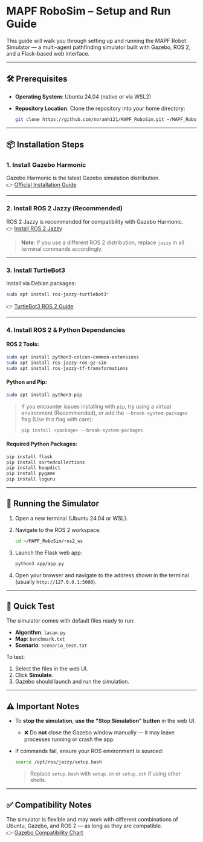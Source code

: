 # MAPF RoboSim – Setup and Run Guide

This guide will walk you through setting up and running the MAPF Robot Simulator — a multi-agent pathfinding simulator built with Gazebo, ROS 2, and a Flask-based web interface.

---

## 🛠️ Prerequisites

- **Operating System**: Ubuntu 24.04 (native or via WSL2)
- **Repository Location**: Clone the repository into your home directory:

  ```bash
  git clone https://github.com/noranh121/MAPF_RoboSim.git ~/MAPF_RoboSim
  ```

---

## 📦 Installation Steps

### 1. Install Gazebo Harmonic

Gazebo Harmonic is the latest Gazebo simulation distribution.  
👉 [Official Installation Guide](https://gazebosim.org/docs/harmonic/install_ubuntu/)

---

### 2. Install ROS 2 Jazzy (Recommended)

ROS 2 Jazzy is recommended for compatibility with Gazebo Harmonic.  
👉 [Install ROS 2 Jazzy](https://docs.ros.org/en/jazzy/Installation/Ubuntu-Install-Debs.html)

> **Note**: If you use a different ROS 2 distribution, replace `jazzy` in all terminal commands accordingly.

---

### 3. Install TurtleBot3

Install via Debian packages:

```bash
sudo apt install ros-jazzy-turtlebot3*
```

👉 [TurtleBot3 ROS 2 Guide](https://ros2-industrial-workshop.readthedocs.io/en/latest/_source/navigation/ROS2-Turtlebot.html)

---

### 4. Install ROS 2 & Python Dependencies

#### ROS 2 Tools:

```bash
sudo apt install python3-colcon-common-extensions
sudo apt install ros-jazzy-ros-gz-sim
sudo apt install ros-jazzy-tf-transformations
```

#### Python and Pip:

```bash
sudo apt install python3-pip
```

> If you encounter issues installing with `pip`, try using a virtual environment (Recommended), or add the `--break-system-packages` flag (Use this flag with care):
>
> ```bash
> pip install <package> --break-system-packages
> ```

#### Required Python Packages:

```bash
pip install flask
pip install sortedcollections
pip install heapdict
pip install pygame
pip install loguru
```

---

## 🚀 Running the Simulator

1. Open a new terminal (Ubuntu 24.04 or WSL).
2. Navigate to the ROS 2 workspace:

    ```bash
    cd ~/MAPF_RoboSim/ros2_ws
    ```

3. Launch the Flask web app:

    ```bash
    python3 app/app.py
    ```

4. Open your browser and navigate to the address shown in the terminal (usually `http://127.0.0.1:5000`).

---

## 🧪 Quick Test

The simulator comes with default files ready to run:

- **Algorithm**: `lacam.py`
- **Map**: `benchmark.txt`
- **Scenario**: `scenario_test.txt`

To test:

1. Select the files in the web UI.
2. Click **Simulate**.
3. Gazebo should launch and run the simulation.

---

## ⚠️ Important Notes

- To **stop the simulation**, **use the "Stop Simulation" button** in the web UI.
  - ❌ Do **not** close the Gazebo window manually — it may leave processes running or crash the app.
- If commands fail, ensure your ROS environment is sourced:

    ```bash
    source /opt/ros/jazzy/setup.bash
    ```

    > Replace `setup.bash` with `setup.sh` or `setup.zsh` if using other shells.

---

## ✅ Compatibility Notes

The simulator is flexible and may work with different combinations of Ubuntu, Gazebo, and ROS 2 — as long as they are compatible.  
👉 [Gazebo Compatibility Chart](https://gazebosim.org/docs/latest/getstarted/)
